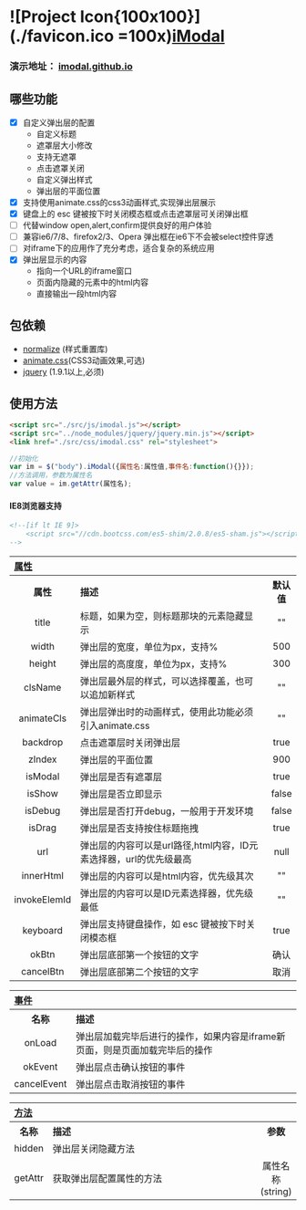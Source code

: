 # ![Project Icon{100x100}](./favicon.ico =100x)[iModal](https://github.com/smachen/iModal.git) #
### 演示地址： [imodal.github.io](https://imodal.github.io) ###

## 哪些功能 ##
  - [x] 自定义弹出层的配置
    - 自定义标题
    - 遮罩层大小修改
    - 支持无遮罩
    - 点击遮罩关闭
    - 自定义弹出样式
    - 弹出层的平面位置
  - [x] 支持使用animate.css的css3动画样式,实现弹出层展示
  - [x] 键盘上的 esc 键被按下时关闭模态框或点击遮罩层可关闭弹出框
  - [ ] 代替window open,alert,confirm提供良好的用户体验
  - [ ] 兼容ie6/7/8、firefox2/3、Opera 弹出框在ie6下不会被select控件穿透
  - [ ] 对iframe下的应用作了充分考虑，适合复杂的系统应用
  - [x] 弹出层显示的内容
    - 指向一个URL的iframe窗口 
    - 页面内隐藏的元素中的html内容 
    - 直接输出一段html内容

## 包依赖 ##
- [normalize](https://github.com/necolas/normalize.css) (样式重置库)
- [animate.css](https://github.com/daneden/animate.css)(CSS3动画效果,可选)
- [jquery](https://github.com/jquery/jquery) (1.9.1以上,必须)

## 使用方法 ##
```html 
<script src="./src/js/imodal.js"></script>
<script src="../node_modules/jquery/jquery.min.js"></script>
<link href="./src/css/imodal.css" rel="stylesheet">
```
```javascript
//初始化
var im = $("body").iModal({属性名:属性值,事件名:function(){}});
//方法调用，参数为属性名
var value = im.getAttr(属性名);
```

#### IE8浏览器支持 ##
```html 
<!--[if lt IE 9]>
    <script src="//cdn.bootcss.com/es5-shim/2.0.8/es5-sham.js"></script><![endif]
-->
```

<table width="100%">
    <tr>
        <th colspan="3" align="left" width="100%">
            <a href="#props" name="props">属性</a>
        </th>
    </tr>
	<tr>
		<th width="8%" align="center">属性</th>
		<th width="82%" align="left">描述</th>
		<th width="10%" align="center">默认值</th>
	</tr>
	<tr>
    	<td align="center">title</td>
    	<td>标题，如果为空，则标题那块的元素隐藏显示</td>
    	<td align="center">""</td>
    </tr>
    <tr>
        <td align="center">width</td>
        <td>弹出层的宽度，单位为px，支持%</td>
        <td align="center">500</td>
    </tr>
    <tr>
        <td align="center">height</td>
        <td>弹出层的高度度，单位为px，支持%</td>
        <td align="center">300</td>
    </tr>
    <tr>
        <td align="center">clsName</td>
        <td>弹出层最外层的样式，可以选择覆盖，也可以追加新样式</td>
        <td align="center">""</td>
    </tr>
    <tr>
        <td align="center">animateCls</td>
        <td>弹出层弹出时的动画样式，使用此功能必须引入animate.css</td>
        <td align="center">""</td>
    </tr>
    <tr>
        <td align="center">backdrop</td>
        <td>点击遮罩层时关闭弹出层</td>
        <td align="center">true</td>
    </tr>
    <tr>
        <td align="center">zIndex</td>
        <td>弹出层的平面位置</td>
        <td align="center">900</td>
    </tr>
    <tr>
        <td align="center">isModal</td>
        <td>弹出层是否有遮罩层</td>
        <td align="center">true</td>
    </tr>
    <tr>
        <td align="center">isShow</td>
        <td>弹出层是否立即显示</td>
        <td align="center">false</td>
    </tr>
    <tr>
        <td align="center">isDebug</td>
        <td>弹出层是否打开debug，一般用于开发环境</td>
        <td align="center">false</td>
    </tr>
    <tr>
        <td align="center">isDrag</td>
        <td>弹出层是否支持按住标题拖拽</td>
        <td align="center">true</td>
    </tr>
    <tr>
        <td align="center">url</td>
        <td>弹出层的内容可以是url路径,html内容，ID元素选择器，url的优先级最高</td>
        <td align="center">null</td>
    </tr>
    <tr>
        <td align="center">innerHtml</td>
        <td>弹出层的内容可以是html内容，优先级其次</td>
        <td align="center">""</td>
    </tr>
    <tr>
        <td align="center">invokeElemId</td>
        <td>弹出层的内容可以是ID元素选择器，优先级最低</td>
        <td align="center">""</td>
    </tr>
    <tr>
        <td align="center">keyboard</td>
        <td>弹出层支持键盘操作，如 esc 键被按下时关闭模态框</td>
        <td align="center">true</td>
    </tr>
    <tr>
        <td align="center">okBtn</td>
        <td>弹出层底部第一个按钮的文字</td>
        <td align="center">确认</td>
    </tr>
    <tr>
        <td align="center">cancelBtn</td>
        <td>弹出层底部第二个按钮的文字</td>
        <td align="center">取消</td>
    </tr>
</table>

<table width="100%">
    <tr>
        <th colspan="3" align="left" width="100%">
            <a href="#meths" name="meths">事件</a>
        </th>
    </tr>
	<tr>
		<th width="10%" align="center">名称</th>
        <th width="90%" align="left">描述</th>
	</tr>
	<tr>
        <td align="center">onLoad</td>
        <td>弹出层加载完毕后进行的操作，如果内容是iframe新页面，则是页面加载完毕后的操作</td>
    </tr>
    <tr>
        <td align="center">okEvent</td>
        <td>弹出层点击确认按钮的事件</td>
    </tr>
    <tr>
        <td align="center">cancelEvent</td>
        <td>弹出层点击取消按钮的事件</td>
    </tr>
</table>

<table width="100%">
    <tr>
        <th colspan="3" align="left" width="100%">
            <a href="#meths" name="meths">方法</a>
        </th>
    </tr>
	<tr>
		<th width="8%" align="center">名称</th>
        <th width="82%" align="left">描述</th>
        <th width="10%" align="center">参数</th>
	</tr>
	<tr>
        <td align="center">hidden</td>
        <td>弹出层关闭隐藏方法</td>
        <td align="center"></td>
    </tr>
    <tr>
        <td align="center">getAttr</td>
        <td>获取弹出层配置属性的方法</td>
        <td align="center">属性名称(string)</td>
    </tr>
</table>
